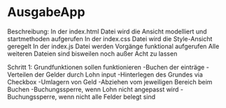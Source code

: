 # AusgabeApp

Beschreibung:
In der index.html Datei wird die Ansicht modelliert und startmethoden aufgerufen
In der index.css Datei wird die Style-Ansicht geregelt
In der index.js Datei werden Vorgänge funktional aufgerufen
Alle weiteren Dateien sind bisweilen noch außer Acht zu lassen

Schritt 1: Grundfunktionen sollen funktionieren
          -Buchen der einträge
          -Verteilen der Gelder durch Lohn input
          -Hinterlegen des Grundes via Checkbox
          -Umlagern von Geld
          -Abziehen vom jeweiligen Bereich beim Buchen
          -Buchungssperre, wenn Lohn nicht angepasst wird
          -Buchungssperre, wenn nicht alle Felder belegt sind
        

